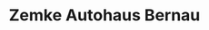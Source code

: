 ---
title: "Zemke Autohaus Bernau"
url: /bernau-bei-berlin/zemke-autohaus-bernau/
shop: Autohaus
---